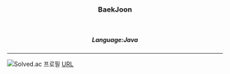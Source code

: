 <h3 align="center">BaekJoon</h3>
<br>
<h5 align="center"> Language:Java</h5>
<hr/>  
  
![Solved.ac 프로필](http://mazassumnida.wtf/api/v2/generate_badge?boj=fkdlsvlrtu)
[URL](https://www.acmicpc.net/fkdlsvlrtu)  
